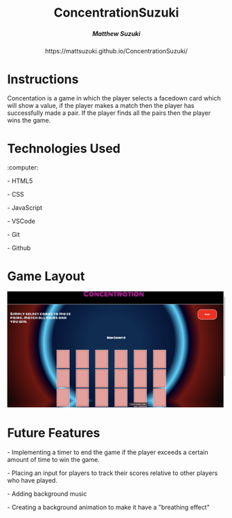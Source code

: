 
<div align ="center">
   <h1>ConcentrationSuzuki </h1>
   <h3></h3>
   <h5> Matthew Suzuki </h5><a>https://mattsuzuki.github.io/ConcentrationSuzuki/</a>                             
</div>

<h1> Instructions</h1>
<p>Concentation is a game in which the player selects a facedown card which will show a value, if the player makes a match then the player has successfully made a pair. If the player finds all the pairs then the player wins the game.</p>
<div> 
<h1>Technologies Used</h1>
:computer: 
<p>- HTML5
<p>- CSS 
<p>- JavaScript
<p>- VSCode
<p>- Git
<p>- Github

</div>
<div>
<h1>Game Layout</h1>
<img src= "imgs/gameboard.png">
</div>
<div>
<h1> Future Features </h1>
<p> - Implementing a timer to end the game if the player exceeds a certain amount of time to win the game. 

<p> - Placing an input for players to track their scores relative to other players who have played.

<p> - Adding background music 

<p> - Creating a background animation to make it have a "breathing effect"
</div>
